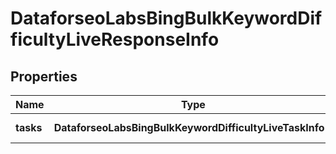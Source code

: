 # DataforseoLabsBingBulkKeywordDifficultyLiveResponseInfo

## Properties

| Name | Type | Description | Notes |
|------------ | ------------- | ------------- | -------------|
**tasks** | **DataforseoLabsBingBulkKeywordDifficultyLiveTaskInfo[]** | array of tasks |[optional]|